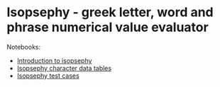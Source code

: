 # Isopsephy - greek letter, word and phrase numerical value evaluator #

Notebooks:

- [Introduction to isopsephy](http://nbviewer.ipython.org/github/markomanninen/isopsephy/blob/master/Introduction%20to%20isopsephy.ipynb?create=1)
- [Isopsephy character data tables](http://nbviewer.ipython.org/github/markomanninen/isopsephy/blob/master/Isopsephy%20character%20data%20tables.ipynb?create=1)
- [Isopsephy test cases](http://nbviewer.ipython.org/github/markomanninen/isopsephy/blob/master/Isopsephy%20test%20cases.ipynb?create=1)